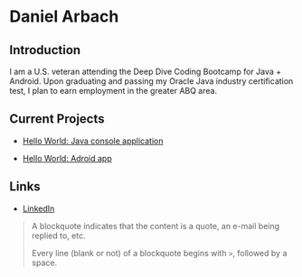 # Daniel Arbach

## Introduction

I am a U.S. veteran attending the Deep Dive Coding Bootcamp for Java + Android. Upon
graduating and passing my Oracle Java industry certification test, I plan to earn
employment in the greater ABQ area.

## Current Projects

* [Hello World: Java console application](https://github.com/darbach/ddc-hello-world-ij)

* [Hello World: Adroid app](https://github.com/darbach/android-hello-world)

## Links

* [LinkedIn](https://www.linkedin.com/in/daniel-arbach-b7a70767/)

> A blockquote indicates that the content is a quote, an e-mail being replied to, etc.
> 
> Every line (blank or not) of a blockquote begins with `>`, followed by a space.